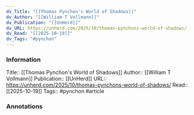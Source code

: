```yaml
---
dv_Title: "[[Thomas Pynchon's World of Shadows]]"
dv_Author: "[[William T Vollmann]]"
dv_Publication: "[[UnHerd]]"
dv_URL: https://unherd.com/2025/10/thomas-pynchons-world-of-shadows/
dv_Read: "[[2025-10-19]]"
dv_Tags: "#pynchon"
---
```


### Information
Title:: [[Thomas Pynchon's World of Shadows]]
Author:: [[William T Vollmann]]
Publication:: [[UnHerd]]
URL:: https://unherd.com/2025/10/thomas-pynchons-world-of-shadows/
Read:: [[2025-10-19]]
Tags:: #pynchon 
#article

### Annotations

